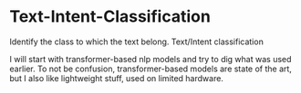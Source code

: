 # Text-Intent-Classification
Identify the class to which the text belong. Text/Intent classification


I will start with transformer-based nlp models and try to dig what was used earlier. To not be confusion, transformer-based models are state of the art, but I also like lightweight stuff, used on limited hardware.

